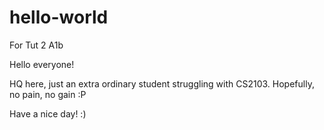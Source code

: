 # hello-world
For Tut 2 A1b

Hello everyone! 

HQ here, just an extra ordinary student struggling with CS2103. Hopefully, no pain, no gain :P

Have a nice day! :)

